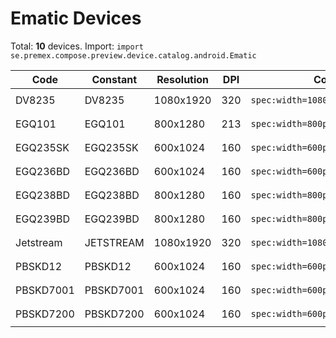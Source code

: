 # Ematic Devices

Total: **10** devices. Import: `import se.premex.compose.preview.device.catalog.android.Ematic`

| Code | Constant | Resolution | DPI | Compose Spec | Preview Usage |
|------|----------|------------|-----|-------------|---------------|
| DV8235 | DV8235 | 1080x1920 | 320 | `spec:width=1080px,height=1920px,dpi=320` | `@Preview(device = Ematic.DV8235)` |
| EGQ101 | EGQ101 | 800x1280 | 213 | `spec:width=800px,height=1280px,dpi=213` | `@Preview(device = Ematic.EGQ101)` |
| EGQ235SK | EGQ235SK | 600x1024 | 160 | `spec:width=600px,height=1024px,dpi=160` | `@Preview(device = Ematic.EGQ235SK)` |
| EGQ236BD | EGQ236BD | 600x1024 | 160 | `spec:width=600px,height=1024px,dpi=160` | `@Preview(device = Ematic.EGQ236BD)` |
| EGQ238BD | EGQ238BD | 800x1280 | 160 | `spec:width=800px,height=1280px,dpi=160` | `@Preview(device = Ematic.EGQ238BD)` |
| EGQ239BD | EGQ239BD | 800x1280 | 160 | `spec:width=800px,height=1280px,dpi=160` | `@Preview(device = Ematic.EGQ239BD)` |
| Jetstream | JETSTREAM | 1080x1920 | 320 | `spec:width=1080px,height=1920px,dpi=320` | `@Preview(device = Ematic.JETSTREAM)` |
| PBSKD12 | PBSKD12 | 600x1024 | 160 | `spec:width=600px,height=1024px,dpi=160` | `@Preview(device = Ematic.PBSKD12)` |
| PBSKD7001 | PBSKD7001 | 600x1024 | 160 | `spec:width=600px,height=1024px,dpi=160` | `@Preview(device = Ematic.PBSKD7001)` |
| PBSKD7200 | PBSKD7200 | 600x1024 | 160 | `spec:width=600px,height=1024px,dpi=160` | `@Preview(device = Ematic.PBSKD7200)` |

<!-- Generated automatically. Do not edit manually. -->
